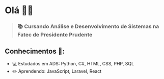 # Olá 👋🏽

> ### 📚 Cursando Análise e Desenvolvimento de Sistemas na Fatec de Presidente Prudente

## Conhecimentos 🌌:
- 💻 Estudados em ADS: Python, C#, HTML, CSS, PHP, SQL
- ✏️ Aprendendo: JavaScript, Laravel, React
